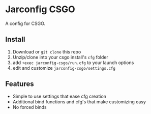 # Jarconfig CSGO

A config for CSGO.

## Install

1. Download or `git clone` this repo
2. Unzip/clone into your csgo install's `cfg` folder
3. add `+exec jarconfig-csgo/run.cfg` to your launch options
4. edit and customize `jarconfig-csgo/settings.cfg`

## Features

* Simple to use settings that ease cfg creation
* Additional bind functions and cfg's that make customizing easy
* No forced binds
